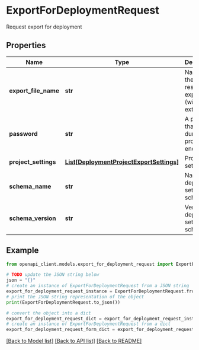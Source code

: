 # ExportForDeploymentRequest

Request export for deployment

## Properties

Name | Type | Description | Notes
------------ | ------------- | ------------- | -------------
**export_file_name** | **str** | Name of the resulting export file (without extension). | [optional] 
**password** | **str** | A password that is used during the project encryption. | [optional] 
**project_settings** | [**List[DeploymentProjectExportSettings]**](DeploymentProjectExportSettings.md) | Project settings | [optional] 
**schema_name** | **str** | Name of deployment settings schema | [optional] [readonly] 
**schema_version** | **str** | Version of deployment settings schema | [optional] [readonly] 

## Example

```python
from openapi_client.models.export_for_deployment_request import ExportForDeploymentRequest

# TODO update the JSON string below
json = "{}"
# create an instance of ExportForDeploymentRequest from a JSON string
export_for_deployment_request_instance = ExportForDeploymentRequest.from_json(json)
# print the JSON string representation of the object
print(ExportForDeploymentRequest.to_json())

# convert the object into a dict
export_for_deployment_request_dict = export_for_deployment_request_instance.to_dict()
# create an instance of ExportForDeploymentRequest from a dict
export_for_deployment_request_form_dict = export_for_deployment_request.from_dict(export_for_deployment_request_dict)
```
[[Back to Model list]](../README.md#documentation-for-models) [[Back to API list]](../README.md#documentation-for-api-endpoints) [[Back to README]](../README.md)


